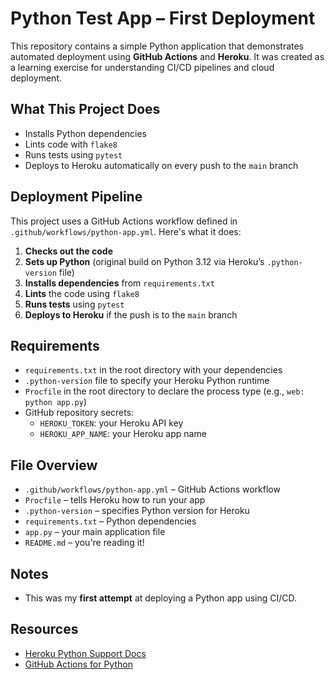 # Python Test App – First Deployment

This repository contains a simple Python application that demonstrates automated deployment using 
  **GitHub Actions** and **Heroku**. It was created as a learning exercise for understanding 
  CI/CD pipelines and cloud deployment.

## What This Project Does
- Installs Python dependencies
- Lints code with `flake8`
- Runs tests using `pytest`
- Deploys to Heroku automatically on every push to the `main` branch

## Deployment Pipeline

This project uses a GitHub Actions workflow defined in `.github/workflows/python-app.yml`. 
Here's what it does:
1. **Checks out the code**
2. **Sets up Python** (original build on Python 3.12 via Heroku’s `.python-version` file)
3. **Installs dependencies** from `requirements.txt`
4. **Lints** the code using `flake8`
5. **Runs tests** using `pytest`
6. **Deploys to Heroku** if the push is to the `main` branch

## Requirements

- `requirements.txt` in the root directory with your dependencies
- `.python-version` file to specify your Heroku Python runtime
- `Procfile` in the root directory to declare the process type (e.g., `web: python app.py`)
- GitHub repository secrets:
  - `HEROKU_TOKEN`: your Heroku API key
  - `HEROKU_APP_NAME`: your Heroku app name

## File Overview

- `.github/workflows/python-app.yml` – GitHub Actions workflow
- `Procfile` – tells Heroku how to run your app
- `.python-version` – specifies Python version for Heroku
- `requirements.txt` – Python dependencies
- `app.py` – your main application file
- `README.md` – you're reading it!

## Notes

- This was my **first attempt** at deploying a Python app using CI/CD. 

## Resources

- [Heroku Python Support Docs](https://devcenter.heroku.com/articles/python-support)
- [GitHub Actions for Python](https://docs.github.com/en/actions/automating-builds-and-tests/building-and-testing-python)

